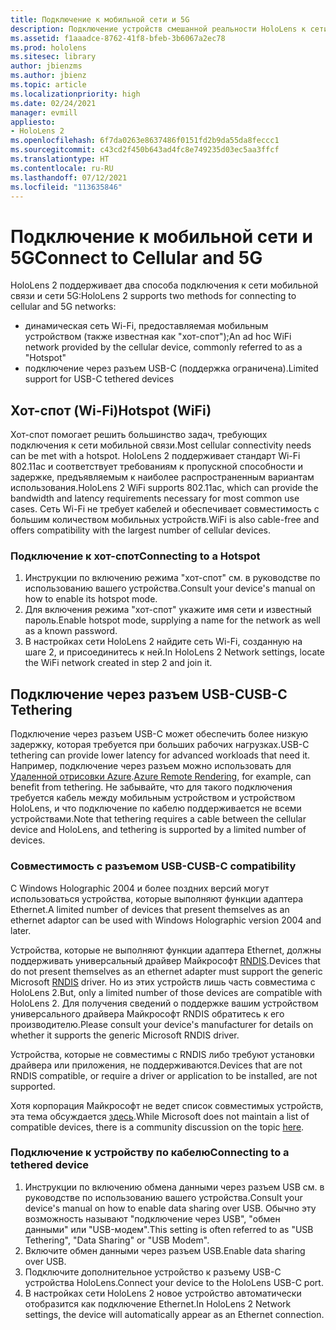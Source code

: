 ```yaml
---
title: Подключение к мобильной сети и 5G
description: Подключение устройств смешанной реальности HoloLens к сети мобильной связи.
ms.assetid: f1aaadce-8762-41f8-bfeb-3b6067a2ec78
ms.prod: hololens
ms.sitesec: library
author: jbienzms
ms.author: jbienz
ms.topic: article
ms.localizationpriority: high
ms.date: 02/24/2021
manager: evmill
appliesto:
- HoloLens 2
ms.openlocfilehash: 6f7da0263e8637486f0151fd2b9da55da8feccc1
ms.sourcegitcommit: c43cd2f450b643ad4fc8e749235d03ec5aa3ffcf
ms.translationtype: HT
ms.contentlocale: ru-RU
ms.lasthandoff: 07/12/2021
ms.locfileid: "113635846"
---
```

# <a name="connect-to-cellular-and-5g"></a><span data-ttu-id="eff20-103">Подключение к мобильной сети и 5G</span><span class="sxs-lookup"><span data-stu-id="eff20-103">Connect to Cellular and 5G</span></span>

<span data-ttu-id="eff20-104">HoloLens 2 поддерживает два способа подключения к сети мобильной связи и сети 5G:</span><span class="sxs-lookup"><span data-stu-id="eff20-104">HoloLens 2 supports two methods for connecting to cellular and 5G networks:</span></span>

- <span data-ttu-id="eff20-105">динамическая сеть Wi-Fi, предоставляемая мобильным устройством (также известная как "хот-спот");</span><span class="sxs-lookup"><span data-stu-id="eff20-105">An ad hoc WiFi network provided by the cellular device, commonly referred to as a "Hotspot"</span></span>
- <span data-ttu-id="eff20-106">подключение через разъем USB-C (поддержка ограничена).</span><span class="sxs-lookup"><span data-stu-id="eff20-106">Limited support for USB-C tethered devices</span></span>

## <a name="hotspot-wifi"></a><span data-ttu-id="eff20-107">Хот-спот (Wi-Fi)</span><span class="sxs-lookup"><span data-stu-id="eff20-107">Hotspot (WiFi)</span></span>

<span data-ttu-id="eff20-108">Хот-спот помогает решить большинство задач, требующих подключения к сети мобильной связи.</span><span class="sxs-lookup"><span data-stu-id="eff20-108">Most cellular connectivity needs can be met with a hotspot.</span></span> <span data-ttu-id="eff20-109">HoloLens 2 поддерживает стандарт Wi-Fi 802.11ac и соответствует требованиям к пропускной способности и задержке, предъявляемым к наиболее распространенным вариантам использования.</span><span class="sxs-lookup"><span data-stu-id="eff20-109">HoloLens 2 WiFi supports 802.11ac, which can provide the bandwidth and latency requirements necessary for most common use cases.</span></span> <span data-ttu-id="eff20-110">Сеть Wi-Fi не требует кабелей и обеспечивает совместимость с большим количеством мобильных устройств.</span><span class="sxs-lookup"><span data-stu-id="eff20-110">WiFi is also cable-free and offers compatibility with the largest number of cellular devices.</span></span>

### <a name="connecting-to-a-hotspot"></a><span data-ttu-id="eff20-111">Подключение к хот-спот</span><span class="sxs-lookup"><span data-stu-id="eff20-111">Connecting to a Hotspot</span></span>

1. <span data-ttu-id="eff20-112">Инструкции по включению режима "хот-спот" см. в руководстве по использованию вашего устройства.</span><span class="sxs-lookup"><span data-stu-id="eff20-112">Consult your device's manual on how to enable its hotspot mode.</span></span>
1. <span data-ttu-id="eff20-113">Для включения режима "хот-спот" укажите имя сети и известный пароль.</span><span class="sxs-lookup"><span data-stu-id="eff20-113">Enable hotspot mode, supplying a name for the network as well as a known password.</span></span>
1. <span data-ttu-id="eff20-114">В настройках сети HoloLens 2 найдите сеть Wi-Fi, созданную на шаге 2, и присоединитесь к ней.</span><span class="sxs-lookup"><span data-stu-id="eff20-114">In HoloLens 2 Network settings, locate the WiFi network created in step 2 and join it.</span></span>

## <a name="usb-c-tethering"></a><span data-ttu-id="eff20-115">Подключение через разъем USB-C</span><span class="sxs-lookup"><span data-stu-id="eff20-115">USB-C Tethering</span></span>

<span data-ttu-id="eff20-116">Подключение через разъем USB-C может обеспечить более низкую задержку, которая требуется при больших рабочих нагрузках.</span><span class="sxs-lookup"><span data-stu-id="eff20-116">USB-C tethering can provide lower latency for advanced workloads that need it.</span></span> <span data-ttu-id="eff20-117">Например, подключение через разъем можно использовать для [Удаленной отрисовки Azure](https://azure.microsoft.com/services/remote-rendering).</span><span class="sxs-lookup"><span data-stu-id="eff20-117">[Azure Remote Rendering](https://azure.microsoft.com/services/remote-rendering), for example, can benefit from tethering.</span></span> <span data-ttu-id="eff20-118">Не забывайте, что для такого подключения требуется кабель между мобильным устройством и устройством HoloLens, и что подключение по кабелю поддерживается не всеми устройствами.</span><span class="sxs-lookup"><span data-stu-id="eff20-118">Note that tethering requires a cable between the cellular device and HoloLens, and tethering is supported by a limited number of devices.</span></span>

### <a name="usb-c-compatibility"></a><span data-ttu-id="eff20-119">Совместимость с разъемом USB-C</span><span class="sxs-lookup"><span data-stu-id="eff20-119">USB-C compatibility</span></span>

<span data-ttu-id="eff20-120">С Windows Holographic 2004 и более поздних версий могут использоваться устройства, которые выполняют функции адаптера Ethernet.</span><span class="sxs-lookup"><span data-stu-id="eff20-120">A limited number of devices that present themselves as an ethernet adaptor can be used with Windows Holographic version 2004 and later.</span></span>

<span data-ttu-id="eff20-121">Устройства, которые не выполняют функции адаптера Ethernet, должны поддерживать универсальный драйвер Майкрософт [RNDIS](/windows-hardware/drivers/network/overview-of-remote-ndis--rndis-).</span><span class="sxs-lookup"><span data-stu-id="eff20-121">Devices that do not present themselves as an ethernet adapter must support the generic Microsoft [RNDIS](/windows-hardware/drivers/network/overview-of-remote-ndis--rndis-) driver.</span></span> <span data-ttu-id="eff20-122">Но из этих устройств лишь часть совместима с HoloLens 2.</span><span class="sxs-lookup"><span data-stu-id="eff20-122">But, only a limited number of those devices are compatible with HoloLens 2.</span></span> <span data-ttu-id="eff20-123">Для получения сведений о поддержке вашим устройством универсального драйвера Майкрософт RNDIS обратитесь к его производителю.</span><span class="sxs-lookup"><span data-stu-id="eff20-123">Please consult your device's manufacturer for details on whether it supports the generic Microsoft RNDIS driver.</span></span>

<span data-ttu-id="eff20-124">Устройства, которые не совместимы с RNDIS либо требуют установки драйвера или приложения, не поддерживаются.</span><span class="sxs-lookup"><span data-stu-id="eff20-124">Devices that are not RNDIS compatible, or require a driver or application to be installed, are not supported.</span></span>

<span data-ttu-id="eff20-125">Хотя корпорация Майкрософт не ведет список совместимых устройств, эта тема обсуждается [здесь](https://aka.ms/HLCommunityCell).</span><span class="sxs-lookup"><span data-stu-id="eff20-125">While Microsoft does not maintain a list of compatible devices, there is a community discussion on the topic [here](https://aka.ms/HLCommunityCell).</span></span>

### <a name="connecting-to-a-tethered-device"></a><span data-ttu-id="eff20-126">Подключение к устройству по кабелю</span><span class="sxs-lookup"><span data-stu-id="eff20-126">Connecting to a tethered device</span></span>

1. <span data-ttu-id="eff20-127">Инструкции по включению обмена данными через разъем USB см. в руководстве по использованию вашего устройства.</span><span class="sxs-lookup"><span data-stu-id="eff20-127">Consult your device's manual on how to enable data sharing over USB.</span></span> <span data-ttu-id="eff20-128">Обычно эту возможность называют "подключение через USB", "обмен данными" или "USB-модем".</span><span class="sxs-lookup"><span data-stu-id="eff20-128">This setting is often referred to as "USB Tethering", "Data Sharing" or "USB Modem".</span></span>
1. <span data-ttu-id="eff20-129">Включите обмен данными через разъем USB.</span><span class="sxs-lookup"><span data-stu-id="eff20-129">Enable data sharing over USB.</span></span>
1. <span data-ttu-id="eff20-130">Подключите дополнительное устройство к разъему USB-C устройства HoloLens.</span><span class="sxs-lookup"><span data-stu-id="eff20-130">Connect your device to the HoloLens USB-C port.</span></span>
1. <span data-ttu-id="eff20-131">В настройках сети HoloLens 2 новое устройство автоматически отобразится как подключение Ethernet.</span><span class="sxs-lookup"><span data-stu-id="eff20-131">In HoloLens 2 Network settings, the device will automatically appear as an Ethernet connection.</span></span>
